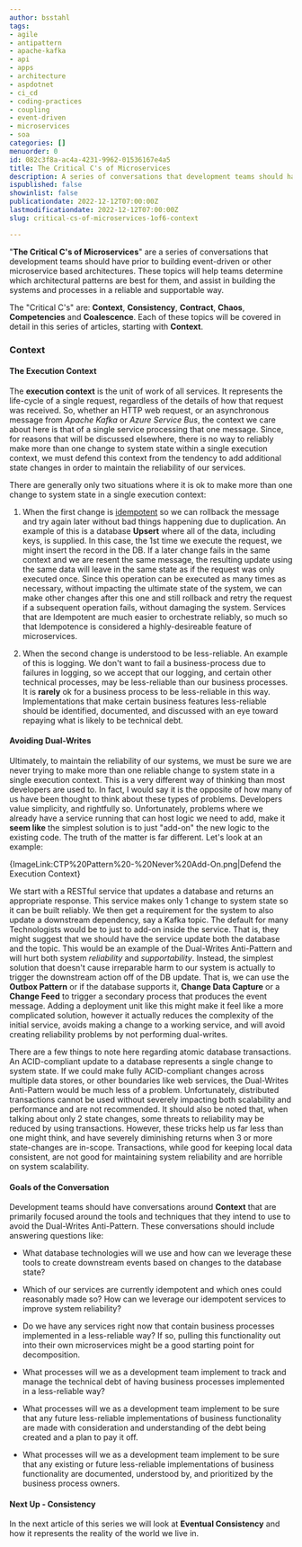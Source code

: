 ```yaml
---
author: bsstahl
tags:
- agile
- antipattern
- apache-kafka
- api
- apps
- architecture
- aspdotnet
- ci_cd
- coding-practices
- coupling
- event-driven
- microservices
- soa
categories: []
menuorder: 0
id: 082c3f8a-ac4a-4231-9962-01536167e4a5
title: The Critical C's of Microservices
description: A series of conversations that development teams should have prior to building event driven or microservice architectures
ispublished: false
showinlist: false
publicationdate: 2022-12-12T07:00:00Z
lastmodificationdate: 2022-12-12T07:00:00Z
slug: critical-cs-of-microservices-1of6-context

---
```

&quot;**The Critical C's of Microservices**&quot; are a series of conversations that development teams should have prior to building event-driven or other microservice based architectures. These topics will help teams determine which architectural patterns are best for them, and assist in building the systems and processes in a reliable and supportable way.

The &quot;Critical C's&quot; are: **Context**, **Consistency**, **Contract**, **Chaos**, **Competencies** and **Coalescence**. Each of these topics will be covered in detail in this series of articles, starting with **Context**.

### Context

#### The Execution Context

The **execution context** is the unit of work of all services. It represents the life-cycle of a single request, regardless of the details of how that request was received. So, whether an HTTP web request, or an asynchronous message from *Apache Kafka* or *Azure Service Bus*, the context we care about here is that of a single service processing that one message. Since, for reasons that will be discussed elsewhere, there is no way to reliably make more than one change to system state within a single execution context, we must defend this context from the tendency to add additional state changes in order to maintain the reliability of our services.

There are generally only two situations where it is ok to make more than one change to system state in a single execution context:

1. When the first change is [idempotent](https://en.wikipedia.org/wiki/Idempotence "Idempotence is the ability to execute a task an arbitrary number of times (>1) and have the resulting state of the system be the same as if the task was executed once.") so we can rollback the message and try again later without bad things happening due to duplication. An example of this is a database **Upsert** where all of the data, including keys, is supplied. In this case, the 1st time we execute the request, we might insert the record in the DB. If a later change fails in the same context and we are resent the same message, the resulting update using the same data will leave in the same state as if the request was only executed once. Since this operation can be executed as many times as necessary, without impacting the ultimate state of the system, we can make other changes after this one and still rollback and retry the request if a subsequent operation fails, without damaging the system. Services that are Idempotent are much easier to orchestrate reliably, so much so that Idempotence is considered a highly-desireable feature of microservices.

1. When the second change is understood to be less-reliable. An example of this is logging. We don't want to fail a business-process due to failures in logging, so we accept that our logging, and certain other technical processes, may be less-reliable than our business processes. It is **rarely** ok for a business process to be less-reliable in this way. Implementations that make certain business features less-reliable should be identified, documented, and discussed with an eye toward repaying what is likely to be technical debt.
 
#### Avoiding Dual-Writes

Ultimately, to maintain the reliability of our systems, we must be sure we are never trying to make more than one reliable change to system state in a single execution context. This is a very different way of thinking than most developers are used to. In fact, I would say it is the opposite of how many of us have been thought to think about these types of problems. Developers value simplicity, and rightfully so. Unfortunately, problems where we already have a service running that can host logic we need to add, make it **seem like** the simplest solution is to just "add-on" the new logic to the existing code. The truth of the matter is far different. Let's look at an example:

{ImageLink:CTP%20Pattern%20-%20Never%20Add-On.png|Defend the Execution Context}

We start with a RESTful service that updates a database and returns an appropriate response. This service makes only 1 change to system state so it can be built reliably. We then get a requirement for the system to also update a downstream dependency, say a Kafka topic. The default for many Technologists would be to just to add-on inside the service. That is, they might suggest that we should have the service update both the database and the topic. This would be an example of the Dual-Writes Anti-Pattern and will hurt both system *reliability* and *supportability*. Instead, the simplest solution that doesn't cause irreparable harm to our system is actually to trigger the downstream action off of the DB update. That is, we can use the **Outbox Pattern** or if the database supports it, **Change Data Capture** or a **Change Feed** to trigger a secondary process that produces the event message. Adding a deployment unit like this might make it feel like a more complicated solution, however it actually reduces the complexity of the initial service, avoids making a change to a working service, and will avoid creating reliability problems by not performing dual-writes.

There are a few things to note here regarding atomic database transactions. An ACID-compliant update to a database represents a single change to system state. If we could make fully ACID-compliant changes across multiple data stores, or other boundaries like web services, the Dual-Writes Anti-Pattern would be much less of a problem. Unfortunately, distributed transactions cannot be used without severely impacting both scalability and performance and are not recommended. It should also be noted that, when talking about only 2 state changes, some threats to reliability may be reduced by using transactions. However, these tricks help us far less than one might think, and have severely diminishing returns when 3 or more state-changes are in-scope. Transactions, while good for keeping local data consistent, are not good for maintaining system reliability and are horrible on system scalability.

#### Goals of the Conversation

Development teams should have conversations around **Context** that are primarily focused around the tools and techniques that they intend to use to avoid the Dual-Writes Anti-Pattern. These conversations should include answering questions like:

* What database technologies will we use and how can we leverage these tools to create downstream events based on changes to the database state?

* Which of our services are currently idempotent and which ones could reasonably made so? How can we leverage our idempotent services to improve system reliability?

* Do we have any services right now that contain business processes implemented in a less-reliable way? If so, pulling this functionality out into their own microservices might be a good starting point for decomposition.

* What processes will we as a development team implement to track and manage the technical debt of having business processes implemented in a less-reliable way?

* What processes will we as a development team implement to be sure that any future less-reliable implementations of business functionality are made with consideration and understanding of the debt being created and a plan to pay it off.

* What processes will we as a development team implement to be sure that any existing or future less-reliable implementations of business functionality are documented, understood by, and prioritized by the business process owners.

#### Next Up - Consistency

In the next article of this series we will look at **Eventual Consistency** and how it represents the reality of the world we live in.
